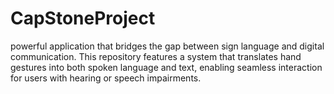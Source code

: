 # CapStoneProject
 powerful application that bridges the gap between sign language and digital communication. This repository features a system that translates hand gestures into both spoken language and text, enabling seamless interaction for users with hearing or speech impairments.
